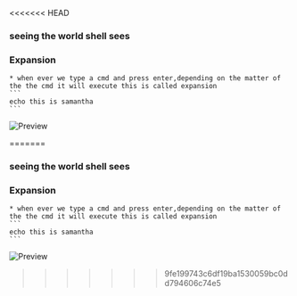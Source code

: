 <<<<<<< HEAD
### seeing the world shell sees

### Expansion
	* when ever we type a cmd and press enter,depending on the matter of the the cmd it will execute this is called expansion
	```
	echo this is samantha
	```
![Preview](.linux/linux1.png)

=======
### seeing the world shell sees

### Expansion
	* when ever we type a cmd and press enter,depending on the matter of the the cmd it will execute this is called expansion
	```
	echo this is samantha
	```
![Preview](.linux/linux1.png)

>>>>>>> 9fe199743c6df19ba1530059bc0dd794606c74e5
	